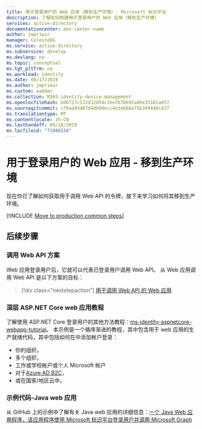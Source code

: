 ```yaml
---
title: 用于登录用户的 Web 应用（移到生产环境）- Microsoft 标识平台
description: 了解如何构建用于登录用户的 Web 应用（移到生产环境）
services: active-directory
documentationcenter: dev-center-name
author: jmprieur
manager: CelesteDG
ms.service: active-directory
ms.subservice: develop
ms.devlang: na
ms.topic: conceptual
ms.tgt_pltfrm: na
ms.workload: identity
ms.date: 09/17/2019
ms.author: jmprieur
ms.custom: aaddev
ms.collection: M365-identity-device-management
ms.openlocfilehash: bd6717c132d32d54c16e7678695a09e35181a057
ms.sourcegitcommit: c79aa93d87d4db04ecc4e3eb68a75b349448cd17
ms.translationtype: MT
ms.contentlocale: zh-CN
ms.lasthandoff: 09/18/2019
ms.locfileid: "71086550"
---
```

# <a name="web-app-that-signs-in-users---move-to-production"></a>用于登录用户的 Web 应用 - 移到生产环境

现在你已了解如何获取用于调用 Web API 的令牌，接下来学习如何将其移到生产环境。

[!INCLUDE [Move to production common steps](../../../includes/active-directory-develop-scenarios-production.md)]

## <a name="next-steps"></a>后续步骤

### <a name="calling-web-apis-scenario"></a>调用 Web API 方案

Web 应用登录用户后，它就可以代表已登录用户调用 Web API。 从 Web 应用调用 Web API 是以下方案的目标：

> [!div class="nextstepaction"]
> [用于调用 Web API 的 Web 应用](scenario-web-app-call-api-overview.md)

### <a name="deep-dive---aspnet-core-web-app-tutorial"></a>深层 ASP.NET Core web 应用教程

了解使用 ASP.NET Core 登录用户的其他方法教程：[ms-identity-aspnetcore-webapp-tutorial](https://github.com/Azure-Samples/ms-identity-aspnetcore-webapp-tutorial)。 本示例是一个循序渐进的教程，其中包含用于 web 应用的生产就绪代码，其中包括如何在中添加帐户登录：

- 你的组织，
- 多个组织，
- 工作或学校帐户或个人 Microsoft 帐户
- 对于[Azure AD B2C](https://aka.ms/aadb2c)，
- 或在国家/地区云中。

### <a name="sample-code---java-web-app"></a>示例代码-Java web 应用

从 GitHub 上的示例中了解有关 Java web 应用的详细信息：[一个 Java Web 应用程序，该应用程序使用 Microsoft 标识平台登录用户并调用 Microsoft Graph](https://github.com/Azure-Samples/ms-identity-java-webapp)
